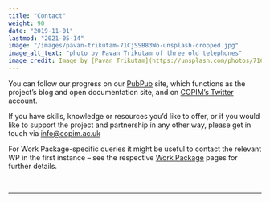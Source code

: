 ```yaml
---
title: "Contact"
weight: 90
date: "2019-11-01"
lastmod: "2021-05-14"
image: "/images/pavan-trikutam-71CjSSB83Wo-unsplash-cropped.jpg"
image_alt_text: "photo by Pavan Trikutam of three old telephones"
image_credit: Image by [Pavan Trikutam](https://unsplash.com/photos/71CjSSB83Wo) on Unsplash.
---
```


You can follow our progress on our [PubPub](https://copim.pubpub.org/) site, which functions as the project’s blog and open documentation site, and on [COPIM’s Twitter](https://twitter.com/COPIMproject) account.

If you have skills, knowledge or resources you’d like to offer, or if you would like to support the project and partnership in any other way, please get in touch via [info@copim.ac.uk](mailto:info@copim.ac.uk)

For Work Package-specific queries it might be useful to contact the relevant WP in the first instance – see the respective [Work Package](https://www.copim.ac.uk/work-package/) pages for further details.



  &nbsp;

---
